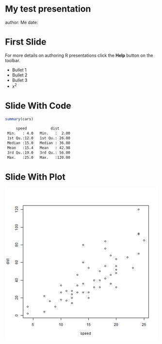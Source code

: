 My test presentation
========================================================
author: Me
date:

First Slide
========================================================

For more details on authoring R presentations click the
**Help** button on the toolbar.

- Bullet 1
- Bullet 2
- Bullet 3
- $x^2$

Slide With Code
========================================================



```r
summary(cars)
```

```
     speed           dist       
 Min.   : 4.0   Min.   :  2.00  
 1st Qu.:12.0   1st Qu.: 26.00  
 Median :15.0   Median : 36.00  
 Mean   :15.4   Mean   : 42.98  
 3rd Qu.:19.0   3rd Qu.: 56.00  
 Max.   :25.0   Max.   :120.00  
```

Slide With Plot
========================================================

![plot of chunk unnamed-chunk-2](test1-figure/unnamed-chunk-2-1.png) 
